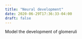 ```yaml
---
title: "Neural development"
date: 2020-06-29T17:36:33-04:00
draft: false
---
```

Model the development of glomeruli
